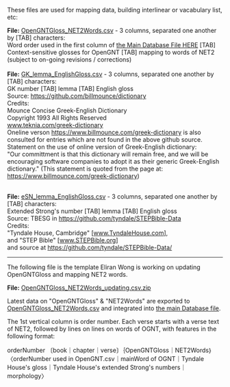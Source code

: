 These files are used for mapping data, building interlinear or vacabulary list, etc:

<b>File:</b> <a href='https://github.com/eliranwong/OpenGNT/blob/master/Glossary/OpenGNTGloss_NET2Words.csv'>OpenGNTGloss_NET2Words.csv</a> - 3 columns, separated one another by [TAB] characters:<br>
Word order used in the first column of <a href='https://github.com/eliranwong/OpenGNT/blob/master/OpenGNT.csv.zip'>the Main Database File HERE</a> [TAB] Context-sensitive glosses for OpenGNT [TAB] mapping to words of NET2<br>
(subject to on-going revisions / corrections)<br>
<br>
<b>File:</b> <a href='https://github.com/eliranwong/OpenGNT/blob/master/Glossary/GK_lemma_EnglishGloss.csv'>GK_lemma_EnglishGloss.csv</a> - 3 columns, separated one another by [TAB] characters:<br>
GK number [TAB] lemma [TAB] English gloss<br>
Source: <a href='https://github.com/billmounce/dictionary'>https://github.com/billmounce/dictionary</a><br>
Credits:<br>
Mounce Concise Greek-English Dictionary<br>
Copyright 1993 All Rights Reserved<br>
www.teknia.com/greek-dictionary<br>
Oneline verson <a href='https://www.billmounce.com/greek-dictionary'>https://www.billmounce.com/greek-dictionary</a> is also consulted for entries which are not found in the above github source.<br>
Statement on the use of online version of Greek-English dictionary:<br>
"Our committment is that this dictionary will remain free, and we will be encouraging software companies to adopt it as their generic Greek-English dictionary." (This statement is quoted from the page at: <a href='https://www.billmounce.com/greek-dictionary'>https://www.billmounce.com/greek-dictionary</a>)<br><br>

<b>File:</b> <a href='https://github.com/eliranwong/OpenGNT/blob/master/Glossary/SN_lemma_EnglishGloss.csv'>eSN_lemma_EnglishGloss.csv</a> - 3 columns, separated one another by [TAB] characters:<br>
Extended Strong's number [TAB] lemma [TAB] English gloss<br>
Source: TBESG in <a href='https://github.com/tyndale/STEPBible-Data' target='_blank'>https://github.com/tyndale/STEPBible-Data</a><br>
Credits:<br>
"Tyndale House, Cambridge" [<a href='www.TyndaleHouse.com' target='_blank'>www.TyndaleHouse.com</a>],<br>
and "STEP Bible" [<a href='www.STEPBible.org' target='_blank'>www.STEPBible.org</a>]<br>
and source at <a href='https://github.com/tyndale/STEPBible-Data' target='_blank'>https://github.com/tyndale/STEPBible-Data/</a>

<hr>

The following file is the template Eliran Wong is working on updating OpenGNTGloss and mapping NET2 words.

<b>File:</b> <a href='https://github.com/eliranwong/OpenGNT/blob/master/Glossary/OpenGNTGloss_NET2Words_updating.csv.zip'>OpenGNTGloss_NET2Words_updating.csv.zip</a>

Latest data on "OpenGNTGloss" & "NET2Words" are exported to <a href='https://github.com/eliranwong/OpenGNT/blob/master/Glossary/OpenGNTGloss_NET2Words.csv'>OpenGNTGloss_NET2Words.csv</a> and integrated into <a href='https://github.com/eliranwong/OpenGNT/blob/master/OpenGNT.csv.zip'>the main Database file</a>.

The 1st vertical column is order number.
Each verse starts with a verse text of NET2,
followed by lines on lines on words of OGNT, with features in the following format:

orderNumber	〔book｜chapter｜verse〕｛OpenGNTGloss｜NET2Words｝	〈orderNumber used in OpenGNT.csv｜mainWord of OGNT｜Tyndale House's gloss｜Tyndale House's extended Strong's numbers｜morphology〉
